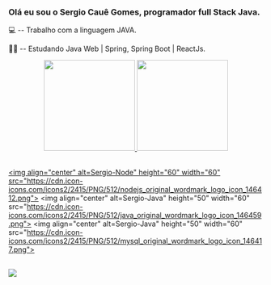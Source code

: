 <!---
SergioCaueGomes/SergioCaueGomes is a ✨ special ✨ repository because its `README.md` (this file) appears on your GitHub profile.
You can click the Preview link to take a look at your changes.
--->

### Olá eu sou o Sergio Cauê Gomes, programador full Stack Java.

:computer: -- Trabalho com a linguagem JAVA.

:man_student: -- Estudando Java Web | Spring, Spring Boot | ReactJs.


<div align="center">
  <a href="https://github.com/SergioCaueGomes">
  <img height="180em" src="https://github-readme-stats.vercel.app/api?username=SergioCaueGomes&show_icons=true&theme=dracula&include_all_commits=true&count_private=true"/>
  <img height="180em" src="https://github-readme-stats.vercel.app/api/top-langs/?username=SergioCaueGomes&layout=compact&langs_count=7&theme=dracula"/>
</div>
  
<div style="display: inline_block"><br>
  
  <img align="center" alt=Sergio-Node" height="60" width="60" src="https://cdn.icon-icons.com/icons2/2415/PNG/512/nodejs_original_wordmark_logo_icon_146412.png">
  <img align="center" alt=Sergio-Java" height="50" width="60" src="https://cdn.icon-icons.com/icons2/2415/PNG/512/java_original_wordmark_logo_icon_146459.png">
<img align="center" alt=Sergio-Java" height="50" width="60" src="https://cdn.icon-icons.com/icons2/2415/PNG/512/mysql_original_wordmark_logo_icon_146417.png">


##
                                                                                                                                           
  <div>
    <a href="https://www.linkedin.com/in/s%C3%A9rgio-cau%C3%AA-gomes-bb725097/" target="_blank"><img src="https://img.shields.io/badge/-LinkedIn-%230077B5?style=for-the-badge&logo=linkedin&logoColor=white" target="_blank"></a> 
  </div>
